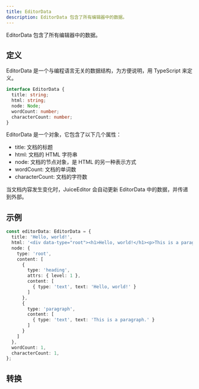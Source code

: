 ```yaml
---
title: EditorData
description: EditorData 包含了所有编辑器中的数据。
---
```


EditorData 包含了所有编辑器中的数据。

## 定义

EditorData 是一个与编程语言无关的数据结构，为方便说明，用 TypeScript 来定义。

```ts
interface EditorData {
  title: string;
  html: string;
  node: Node;
  wordCount: number;
  characterCount: number;
}
```

EditorData 是一个对象，它包含了以下几个属性：

- title: 文档的标题
- html: 文档的 HTML 字符串
- node: 文档的节点对象，是 HTML 的另一种表示方式
- wordCount: 文档的单词数
- characterCount: 文档的字符数

当文档内容发生变化时，JuiceEditor 会自动更新 EditorData 中的数据，并传递到外部。

## 示例

```ts
const editorData: EditorData = {
  title: 'Hello, world!',
  html: '<div data-type="root"><h1>Hello, world!</h1><p>This is a paragraph.</p></div>',
  node: { 
    type: 'root', 
    content: [
      { 
        type: 'heading', 
        attrs: { level: 1 }, 
        content: [
          { type: 'text', text: 'Hello, world!' }
        ] 
      },
      { 
        type: 'paragraph', 
        content: [
          { type: 'text', text: 'This is a paragraph.' }
        ] 
      }
    ]
  },
  wordCount: 1,
  characterCount: 1,
};
```

## 转换

